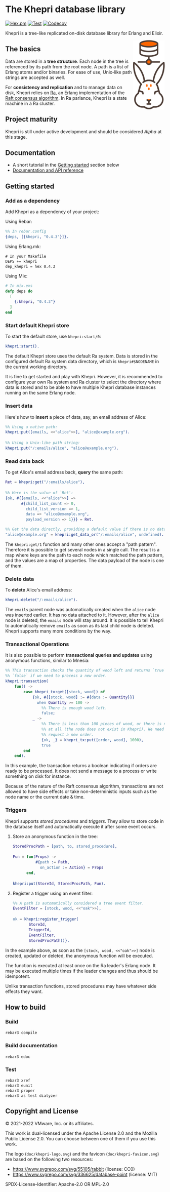 # The Khepri database library

[![Hex.pm](https://img.shields.io/hexpm/v/khepri)](https://hex.pm/packages/khepri/)
[![Test](https://github.com/rabbitmq/khepri/actions/workflows/test.yaml/badge.svg)](https://github.com/rabbitmq/khepri/actions/workflows/test.yaml)
[![Codecov](https://codecov.io/gh/rabbitmq/khepri/branch/main/graph/badge.svg?token=R0OGKZ2RK2)](https://codecov.io/gh/rabbitmq/khepri)

Khepri is a tree-like replicated on-disk database library for Erlang and
Elixir.

<img align="right" width="100" src="/doc/khepri-logo.svg">

## The basics

Data are stored in a **tree structure**. Each node in the tree is referenced by
its path from the root node. A path is a list of Erlang atoms and/or binaries.
For ease of use, Unix-like path strings are accepted as well.

For **consistency and replication** and to manage data on disk, Khepri relies
on [Ra](https://github.com/rabbitmq/ra), an Erlang implementation of the [Raft
consensus algorithm](https://raft.github.io/). In Ra parlance, Khepri is a
state machine in a Ra cluster.

## Project maturity

Khepri is still under active development and should be considered *Alpha* at
this stage.

## Documentation

* A short tutorial in the [Getting started](#getting-started) section below
* [Documentation and API reference](https://rabbitmq.github.io/khepri/)

## Getting started

### Add as a dependency

Add Khepri as a dependency of your project:

Using Rebar:

```erlang
%% In rebar.config
{deps, [{khepri, "0.4.3"}]}.
```

Using Erlang.mk:

```make
# In your Makefile
DEPS += khepri
dep_khepri = hex 0.4.3
```

Using Mix:

```elixir
# In mix.exs
defp deps do
  [
    {:khepri, "0.4.3"}
  ]
end
```

### Start default Khepri store

To start the default store, use `khepri:start/0`:

```erlang
khepri:start().
```

The default Khepri store uses the default Ra system. Data is stored in the
configured default Ra system data directory, which is `khepri#$NODENAME` in
the current working directory.

It is fine to get started and play with Khepri. However, it is recommended to
configure your own Ra system and Ra cluster to select the directory where data
is stored and to be able to have multiple Khepri database instances running on
the same Erlang node.

### Insert data

Here's how to **insert** a piece of data, say, an email address of Alice:

```erlang
%% Using a native path:
khepri:put([emails, <<"alice">>], "alice@example.org").

%% Using a Unix-like path string:
khepri:put("/:emails/alice", "alice@example.org").
```

### Read data back

To get Alice's email address back, **query** the same path:

```erlang
Ret = khepri:get("/:emails/alice"),

%% Here is the value of `Ret':
{ok, #{[emails, <<"alice">>] =>
       #{child_list_count => 0,
         child_list_version => 1,
         data => "alice@example.org",
         payload_version => 1}}} = Ret.
```
```erlang
%% Get the data directly, providing a default value if there is no data:
"alice@example.org" = khepri:get_data_or("/:emails/alice", undefined).
```

The `khepri:get/1` function and many other ones accept a "path pattern".
Therefore it is possible to get several nodes in a single call. The result is a
map where keys are the path to each node which matched the path pattern, and
the values are a map of properties. The data payload of the node is one of
them.

### Delete data

To **delete** Alice's email address:

```erlang
khepri:delete("/:emails/alice").
```

The `emails` parent node was automatically created when the `alice` node was
inserted earlier. It has no data attached to it. However, after the `alice`
node is deleted, the `emails` node will stay around. It is possible to tell
Khepri to automatically remove `emails` as soon as its last child node is
deleted. Khepri supports many more conditions by the way.

### Transactional Operations

It is also possible to perform **transactional queries and updates** using
anonymous functions, similar to Mnesia:

```erlang
%% This transaction checks the quantity of wood left and returns `true` or
%% `false` if we need to process a new order.
khepri:transaction(
    fun() ->
        case khepri_tx:get([stock, wood]) of
            {ok, #{[stock, wood] := #{data := Quantity}}}
              when Quantity >= 100 ->
                %% There is enough wood left.
                false;
            _ ->
                %% There is less than 100 pieces of wood, or there is none
                %% at all (the node does not exist in Khepri). We need to
                %% request a new order.
                {ok, _} = khepri_tx:put([order, wood], 1000),
                true
        end
    end).
```

In this example, the transaction returns a boolean indicating if orders are
ready to be processed. It does not send a message to a process or write
something on disk for instance.

Because of the nature of the Raft consensus algorithm, transactions are not
allowed to have side effects or take non-deterministic inputs such as the node
name or the current date & time.

### Triggers

Khepri supports *stored procedures* and *triggers*. They allow to store code in
the database itself and automatically execute it after some event occurs.

1.  Store an anonymous function in the tree:

    ```erlang
    StoredProcPath = [path, to, stored_procedure],

    Fun = fun(Props) ->
              #{path := Path,
                on_action := Action} = Props
          end,

    khepri:put(StoreId, StoredProcPath, Fun).
    ```

2.  Register a trigger using an event filter:

    ```erlang
    %% A path is automatically considered a tree event filter.
    EventFilter = [stock, wood, <<"oak">>],

    ok = khepri:register_trigger(
           StoreId,
           TriggerId,
           EventFilter,
           StoredProcPath))}.
    ```

In the example above, as soon as the `[stock, wood, <<"oak">>]` node is
created, updated or deleted, the anonymous function will be executed.

The function is executed at least once on the Ra leader's Erlang node. It may
be executed multiple times if the leader changes and thus should be idempotent.

Unlike transaction functions, stored procedures may have whatever side effects
they want.

## How to build

### Build

```
rebar3 compile
```

### Build documentation

```
rebar3 edoc
```

### Test

```
rebar3 xref
rebar3 eunit
rebar3 proper
rebar3 as test dialyzer
```

## Copyright and License

© 2021-2022 VMware, Inc. or its affiliates.

This work is dual-licensed under the Apache License 2.0 and the Mozilla Public
License 2.0. You can choose between one of them if you use this work.

The logo (`doc/khepri-logo.svg`) and the favicon (`doc/khepri-favicon.svg`) are
based on the following two resources:
* https://www.svgrepo.com/svg/55105/rabbit (license: CC0)
* https://www.svgrepo.com/svg/336625/database-point (license: MIT)

SPDX-License-Identifier: Apache-2.0 OR MPL-2.0
